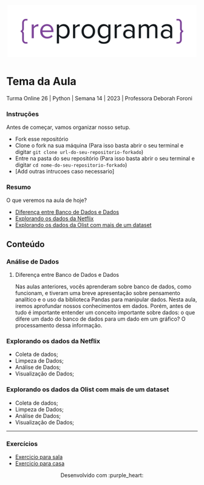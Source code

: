 <h1 align="center">
  <img src="assets/reprograma-fundos-claros.png" alt="logo reprograma" width="500">
</h1>

# Tema da Aula

Turma Online 26 | Python | Semana 14 | 2023 | Professora Deborah Foroni

### Instruções
Antes de começar, vamos organizar nosso setup.
* Fork esse repositório 
* Clone o fork na sua máquina (Para isso basta abrir o seu terminal e digitar `git clone url-do-seu-repositorio-forkado`)
* Entre na pasta do seu repositório (Para isso basta abrir o seu terminal e digitar `cd nome-do-seu-repositorio-forkado`)
* [Add outras intrucoes caso necessario]

### Resumo
O que veremos na aula de hoje?

<a name="ancora"></a>

* [Diferença entre Banco de Dados e Dados](#Tema1)
* [Explorando os dados da Netflix](#Tema2)
* [Explorando os dados da Olist com mais de um dataset](#Tema3)

## Conteúdo
### <a id="Tema1"></a>
### Análise de Dados

1. Diferença entre Banco de Dados e Dados
    
    Nas aulas anteriores, vocês aprenderam sobre banco de dados, como funcionam, e tiveram uma breve apresentação sobre pensamento analítico e o uso da biblioteca Pandas para manipular dados. Nesta aula, iremos aprofundar nossos conhecimentos em dados. Porém, antes de tudo é importante entender um conceito importante sobre dados: o que difere um dado do banco de dados para um dado em um gráfico? O processamento dessa informação. 
  
### <a id="Tema2"></a>
### Explorando os dados da Netflix 
    
* Coleta de dados;
* Limpeza de Dados;    
* Análise de Dados;
* Visualização de Dados;


### <a id="Tema3"></a>   
### Explorando os dados da Olist com mais de um dataset

* Coleta de dados;
* Limpeza de Dados;    
* Análise de Dados;
* Visualização de Dados;

***
### Exercícios 
* [Exercicio para sala](https://github.com/reprograma/on26-python-s14-analise-de-dados/tree/main/exercicios/para-sala)
* [Exercicio para casa](https://github.com/reprograma/on26-python-s14-analise-de-dados/tree/main/exercicios/para-casa)

<p align="center">
Desenvolvido com :purple_heart:  
</p>

